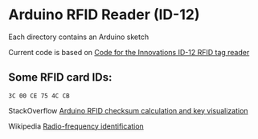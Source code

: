 # Arduino RFID Reader (ID-12)

Each directory contains an Arduino sketch

Current code is based on [Code for the Innovations ID-12 RFID tag reader](http://playground.arduino.cc/Code/ID12)


## Some RFID card IDs:

	3C 00 CE 75 4C CB	


StackOverflow [Arduino RFID checksum calculation and key visualization](http://stackoverflow.com/questions/11848921/arduino-rfid-checksum-calculation-and-key-visualization)

Wikipedia [Radio-frequency identification](https://en.wikipedia.org/wiki/RFID#Tags)
